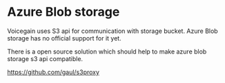 # Azure Blob storage

Voicegain uses S3 api for communication with storage bucket.
Azure Blob storage has no official support for it yet.

There is a open source solution which should help to make azure blob storage s3 api compatible.

https://github.com/gaul/s3proxy

